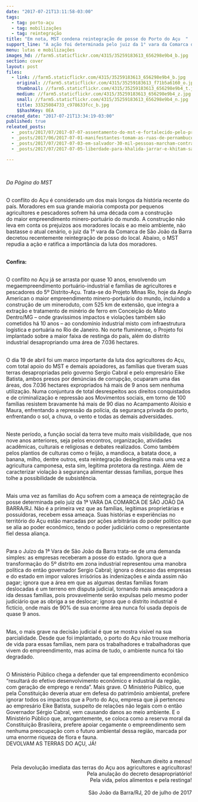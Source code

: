 ```yaml
---
date: "2017-07-21T13:11:58-03:00"
tags:
  - tag: porto-açu
  - tag: mobilizações
  - tag: reintegração
title: "Em nota, MST condena reintegração de posse do Porto do Açu  "
support_line: "A ação foi determinada pelo juiz da 1° vara da Comarca de São João da Barra "
menu: lutas e mobilizações
images_hd: //farm5.staticflickr.com/4315/35259183613_656298e9b4_b.jpg
section: cover
layout: post
files:
  - link: //farm5.staticflickr.com/4315/35259183613_656298e9b4_b.jpg
    original: //farm5.staticflickr.com/4315/35259183613_f71b5a6160_o.jpg
    thumbnail: //farm5.staticflickr.com/4315/35259183613_656298e9b4_t.jpg
    medium: //farm5.staticflickr.com/4315/35259183613_656298e9b4_z.jpg
    small: //farm5.staticflickr.com/4315/35259183613_656298e9b4_n.jpg
    title: 33325084733_c978633fcc_b.jpg
    $$hashKey: 0EA
created_date: "2017-07-21T13:34:19-03:00"
published: true
releated_posts:
  - _posts/2017/07/2017-07-07-assentamento-do-mst-e-fortalecido-pelo-programa-ecoforte.md
  - _posts/2017/06/2017-07-01-manifestantes-tomam-as-ruas-de-pernambuco-em-dia-de-greve-geral.md
  - _posts/2017/07/2017-07-03-em-salvador-30-mil-pessoas-marcham-contra-as-reformas-do-governo-temer.md
  - _posts/2017/07/2017-07-05-liberdade-para-khalida-jarrar-e-khitam-saafin-militantes-palestinas-detidas-pelas-forcas-de-ocupacao-israelenses.md

---
```

<p>&nbsp;</p>

<p><em>Da P&aacute;gina do MST&nbsp;</em></p>

<p><br />
O conflito do A&ccedil;u&nbsp;&eacute; considerado um dos mais longos da hist&oacute;ria recente do pa&iacute;s. Moradores em sua grande maioria composta por pequenos agricultores e pescadores sofrem h&aacute; uma d&eacute;cada com a constru&ccedil;&atilde;o do&nbsp;maior empreendimento minero-portu&aacute;rio do mundo. A constru&ccedil;&atilde;o n&atilde;o leva em conta os preju&iacute;zos aos moradores locais e ao meio ambiente, n&atilde;o bastasse o atual cen&aacute;rio, o&nbsp;juiz da 1&deg; vara da Comarca de S&atilde;o Jo&atilde;o da Barra decretou recentemente reintegra&ccedil;&atilde;o de posso do local. Abaixo, o MST repudia a a&ccedil;&atilde;o e ratifica a import&acirc;ncia da luta dos moradores.</p>

<p><br />
<strong>Confira:&nbsp;</strong></p>

<p><br />
O conflito no A&ccedil;u j&aacute; se arrasta por quase 10 anos, envolvendo um megaempreendimento portu&aacute;rio-industrial e fam&iacute;lias de agricultores e pescadores do 5&ordm; Distrito-A&ccedil;u. Trata-se do Projeto Minas Rio, hoje da Anglo American o maior empreendimento minero-portu&aacute;rio do mundo, incluindo a constru&ccedil;&atilde;o de um mineroduto, com 525 km de extens&atilde;o, que integra a extra&ccedil;&atilde;o e tratamento de min&eacute;rio de ferro em Concei&ccedil;&atilde;o do Mato Dentro/MG &ndash; onde grav&iacute;ssimos impactos e viola&ccedil;&otilde;es tamb&eacute;m s&atilde;o cometidos h&aacute; 10 anos &ndash; ao condom&iacute;nio industrial misto com infraestrutura log&iacute;stica e portu&aacute;ria no Rio de Janeiro. No norte fluminense, o Projeto foi implantado sobre a maior faixa de restinga do pa&iacute;s, al&eacute;m do distrito industrial desapropriando uma &aacute;rea de 7.036 hectares.</p>

<p><br />
O dia 19 de abril foi um marco importante da luta dos agricultores do A&ccedil;u, com total apoio do MST e demais apoiadores, as fam&iacute;lias que tiveram suas terras desapropriadas pelo governo Sergio Cabral e pelo empres&aacute;rio Eike Batista, ambos presos por den&uacute;ncias de corrup&ccedil;&atilde;o, ocuparam uma das &aacute;reas, dos 7.036 hectares expropriados h&aacute; mais de 9 anos sem nenhuma utiliza&ccedil;&atilde;o. Numa conjuntura de total desrespeitos aos direitos conquistados e de criminaliza&ccedil;&atilde;o e repress&atilde;o aos Movimentos sociais, em torno de 100 fam&iacute;lias resistem bravamente h&aacute; mais de 90 dias no Acampamento Aloisio e Maura, enfrentando a repress&atilde;o da pol&iacute;cia, da seguran&ccedil;a privada do porto, enfrentando o sol, a chuva, o vento e todas as demais adversidades.</p>

<p><br />
Neste per&iacute;odo, a fun&ccedil;&atilde;o social da terra teve muito mais visibilidade, que nos nove anos anteriores, seja pelos encontros, organiza&ccedil;&atilde;o, atividades acad&ecirc;micas, culturais e religiosas e debates realizados. Como tamb&eacute;m pelos plantios de culturas como o feij&atilde;o, a mandioca, a batata doce, a banana, milho, dentre outros, esta reintegra&ccedil;&atilde;o deslegitima mais uma vez a agricultura camponesa, esta sim, leg&iacute;tima protetora da restinga. Al&eacute;m de caracterizar viola&ccedil;&atilde;o &agrave; seguran&ccedil;a alimentar dessas fam&iacute;lias, porque lhes tolhe a possibilidade de subsist&ecirc;ncia.</p>

<p><br />
Mais uma vez as fam&iacute;lias do A&ccedil;u sofrem com a amea&ccedil;a de reintegra&ccedil;&atilde;o de posse determinada pelo juiz da 1&ordf; VARA DA COMARCA DE SÃO JOÃO DA BARRA/RJ. N&atilde;o é a primeira vez que as fam&iacute;lias, leg&iacute;timas propriet&aacute;rias e possuidoras, recebem essa amea&ccedil;a. Suas hist&oacute;rias e experi&ecirc;ncias no territ&oacute;rio do Açu est&atilde;o marcadas por a&ccedil;&otilde;es arbitr&aacute;rias do poder pol&iacute;tico que se alia ao poder econ&ocirc;mico, tendo o poder judici&aacute;rio como o representante fiel dessa alian&ccedil;a.</p>

<p><br />
Para o Ju&iacute;zo da 1&ordf; Vara de S&atilde;o Jo&atilde;o da Barra trata-se de uma demanda simples: as empresas receberam a posse do estado. Ignora que a transforma&ccedil;&atilde;o do 5&ordm; distrito em zona industrial representou uma manobra pol&iacute;tica do ent&atilde;o governador Sergio Cabral; ignora o descaso das empresas e do estado em impor valores irris&oacute;rios &agrave;s indeniza&ccedil;&otilde;es e ainda assim n&atilde;o pagar; ignora que a &aacute;rea em que as algumas destas fam&iacute;lias foram deslocadas é um terreno em disputa judicial, tornando mais amea&ccedil;adora a ida dessas fam&iacute;lias, pois provavelmente ser&atilde;o expulsas pelo mesmo poder judici&aacute;rio que as obriga a se deslocar; ignora que o distrito industrial &eacute; fict&iacute;cio, onde mais de 90% de sua enorme &aacute;rea nunca foi usada depois de quase 9 anos.</p>

<p><br />
Mas, o mais grave na decis&atilde;o judicial é que se mostra vis&iacute;vel na sua parcialidade. Desde que foi implantado, o porto do Açu n&atilde;o trouxe melhoria de vida para essas fam&iacute;lias, nem para os trabalhadores e trabalhadoras que vivem do empreendimento, mas acima de tudo, o ambiente nunca foi t&atilde;o degradado.</p>

<p><br />
O Minist&eacute;rio P&uacute;blico chega a defender que tal empreendimento econ&ocirc;mico &ldquo;resultará do efetivo desenvolvimento econ&ocirc;mico e industrial da regi&atilde;o, com gera&ccedil;&atilde;o de emprego e renda&rdquo;. Mais grave. O Minist&eacute;rio P&uacute;blico, que pela Constitui&ccedil;&atilde;o deveria atuar em defesa do patrim&ocirc;nio ambiental, prefere ignorar todos os impactos que a Porto do Açu, empresa que j&aacute;́ pertenceu ao empres&aacute;rio Eike Batista, suspeito de rela&ccedil;&otilde;es n&atilde;o legais com o ent&atilde;o Governador S&eacute;rgio Cabral, vem causando danos ao meio ambiente. E o Minist&eacute;rio P&uacute;blico que, arrogantemente, se coloca como a reserva moral da Constitui&ccedil;&atilde;o Brasileira, prefere apoiar cegamente o empreendimento sem nenhuma preocupa&ccedil;&atilde;o com o futuro ambiental dessa regi&atilde;o, marcada por uma enorme riqueza de flora e fauna.<br />
DEVOLVAM AS TERRAS DO AÇU, JÁ!</p>

<p style="text-align: right;"><br />
Nenhum direito a menos!<br />
Pela devolu&ccedil;&atilde;o imediata das terras do A&ccedil;u aos agricultores e agricultoras!<br />
Pela anula&ccedil;&atilde;o do decreto desapropriat&oacute;rio!<br />
Pela vida, pelos alimentos e pela restinga!<br />
&nbsp;<br />
S&atilde;o Jo&atilde;o da Barra/RJ, 20 de julho de 2017</p>

<p>&nbsp;</p>
